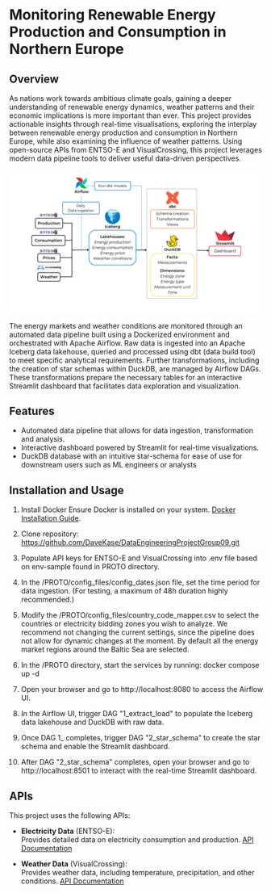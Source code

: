 # Monitoring Renewable Energy Production and Consumption in Northern Europe 

## Overview
As nations work towards ambitious climate goals, gaining a deeper understanding of renewable energy dynamics, weather patterns and their economic implications is more important than ever. 
This project provides actionable insights through real-time visualisations, exploring the interplay between renewable energy production and consumption in Northern Europe, 
while also examining the influence of weather patterns. Using open-source APIs from ENTSO-E and VisualCrossing, this project leverages modern data pipeline tools to deliver useful data-driven perspectives.

![Example Image](images/pipeline_schema.png)


The energy markets and weather conditions are monitored through an automated data pipeline built using a Dockerized environment and orchestrated with Apache Airflow. 
Raw data is ingested into an Apache Iceberg data lakehouse, queried and processed using dbt (data build tool) to meet specific analytical requirements. 
Further transformations, including the creation of star schemas within DuckDB, are managed by Airflow DAGs. 
These transformations prepare the necessary tables for an interactive Streamlit dashboard that facilitates data exploration and visualization.

## Features
- Automated data pipeline that allows for data ingestion, transformation and analysis.
- Interactive dashboard powered by Streamlit for real-time visualizations.
- DuckDB database with an intuitive star-schema for ease of use for downstream users such as ML engineers or analysts

## Installation and Usage
1. Install Docker
   Ensure Docker is installed on your system. [Docker Installation Guide](https://docs.docker.com/get-docker/).

2. Clone repository: https://github.com/DaveKase/DataEngineeringProjectGroup09.git

3. Populate API keys for ENTSO-E and VisualCrossing into .env file based on env-sample found in PROTO directory.

4. In the /PROTO/config_files/config_dates.json file, set the time period for data ingestion.
    (For testing, a maximum of 48h duration highly recommended.)

5. Modify the /PROTO/config_files/country_code_mapper.csv to select the countries or electricity bidding zones you wish to analyze. We recommend not changing the current settings, since the pipeline does not allow for dynamic changes at the moment. By default all the energy market regions around the Baltic Sea are selected.

6. In the /PROTO directory, start the services by running: docker compose up -d

7. Open your browser and go to http://localhost:8080 to access the Airflow UI.

8. In the Airflow UI, trigger DAG "1_extract_load" to populate the Iceberg data lakehouse and DuckDB with raw data.

9. Once DAG 1_ completes, trigger DAG "2_star_schema" to create the star schema and enable the Streamlit dashboard.

10. After DAG "2_star_schema" completes, open your browser and go to http://localhost:8501 to interact with the real-time Streamlit dashboard.

## APIs
This project uses the following APIs:

- **Electricity Data** (ENTSO-E):  
   Provides detailed data on electricity consumption and production. [API Documentation](https://transparencyplatform.zendesk.com/hc/en-us/articles/15692855254548-Sitemap-for-Restful-API-Integration)
  
- **Weather Data** (VisualCrossing):  
   Provides weather data, including temperature, precipitation, and other conditions. [API Documentation](https://www.visualcrossing.com/weather-api)
